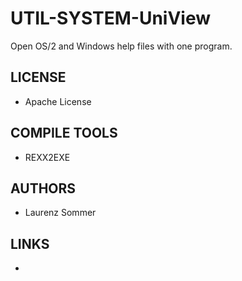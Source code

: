 # UTIL-SYSTEM-UniView
Open OS/2 and Windows help files with one program.

## LICENSE
* Apache License

## COMPILE TOOLS
* REXX2EXE
 
## AUTHORS
* Laurenz Sommer 

## LINKS
* 
